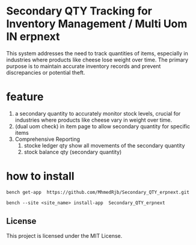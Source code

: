 # Secondary QTY Tracking for Inventory Management / Multi Uom IN erpnext
This system addresses the need to track quantities of items, especially in industries where products like cheese lose weight over time. The primary purpose is to maintain accurate inventory records and prevent discrepancies or potential theft.

# feature

1. a secondary quantity to accurately monitor stock levels, crucial for industries where products like cheese vary in weight over time.
2. (dual uom check) in item page to allow secondary quantity  for specific items
4. Comprehensive Reporting
   1. stocke ledger qty show all movements of the secondary quantity 
   2. stock balance qty (secondary quantity)

# how to install 

```
bench get-app  https://github.com/MhmedRjb/Secondary_QTY_erpnext.git
```

```
bench --site <site_name> install-app  Secondary_QTY_erpnext
```



  
## License
This project is licensed under the MIT License.


